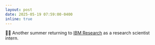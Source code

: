 ```yaml
---
layout: post
date: 2025-05-19 07:59:00-0400
inline: true
---
```


:man_office_worker: Another summer returning to <a href="https://research.ibm.com/labs/yorktown-heights">IBM Research</a> as a research scientist intern.